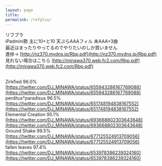 ```yaml
---
layout: page
title: 
permalink: /refplus/
---
```


リフプラ<br>
iPadmini勢 主に10+と10 天ぷらAAAフィル 未AAA+3曲 <br>
最近はまったりやってるのでやりたいのしか買いません<br>
進捗→ [http://nz370.mydns.jp/Rbp.pdf](http://nz370.mydns.jp/Rbp.pdf) <br>
見れない場合はこちら [http://minawa370.web.fc2.com/Rbp.pdf](http://minawa370.web.fc2.com/Rbp.pdf) <br><br>

Zirkfied 96.0% [https://twitter.com/DJ_MINAWA/status/655943286167769088](https://twitter.com/DJ_MINAWA/status/655943286167769088) <br>
perditus†paradisus 96.5% [https://twitter.com/DJ_MINAWA/status/651748194838167552](https://twitter.com/DJ_MINAWA/status/651748194838167552) <br>
Elemental Creation 95.1% [https://twitter.com/DJ_MINAWA/status/693668802303643648](https://twitter.com/DJ_MINAWA/status/693668802303643648) <br>
Ground Shake 99.5% [https://twitter.com/DJ_MINAWA/status/677125524913709056](https://twitter.com/DJ_MINAWA/status/677125524913709056) <br>
fallen leaves 97.4% [https://twitter.com/DJ_MINAWA/status/653978386239324160](https://twitter.com/DJ_MINAWA/status/653978386239324160) <br> 
